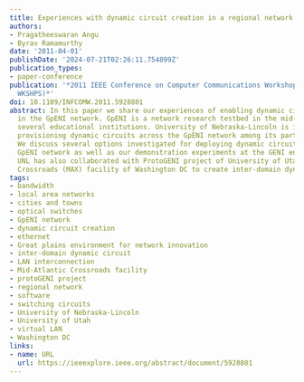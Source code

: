 ```yaml
---
title: Experiences with dynamic circuit creation in a regional network testbed
authors:
- Pragatheeswaran Angu
- Byrav Ramamurthy
date: '2011-04-01'
publishDate: '2024-07-21T02:26:11.754899Z'
publication_types:
- paper-conference
publication: '*2011 IEEE Conference on Computer Communications Workshops (INFOCOM
  WKSHPS)*'
doi: 10.1109/INFCOMW.2011.5928801
abstract: In this paper we share our experiences of enabling dynamic circuit creation
  in the GpENI network. GpENI is a network research testbed in the mid-west USA involving
  several educational institutions. University of Nebraska-Lincoln is involved in
  provisioning dynamic circuits across the GpENI network among its participating universities.
  We discuss several options investigated for deploying dynamic circuits over the
  GpENI network as well as our demonstration experiments at the GENI engineering conferences.
  UNL has also collaborated with ProtoGENI project of University of Utah and Mid-Atlantic
  Crossroads (MAX) facility of Washington DC to create inter-domain dynamic circuits.
tags:
- bandwidth
- local area networks
- cities and towns
- optical switches
- GpENI network
- dynamic circuit creation
- ethernet
- Great plains environment for network innovation
- inter-domain dynamic circuit
- LAN interconnection
- Mid-Atlantic Crossroads facility
- protoGENI project
- regional network
- software
- switching circuits
- University of Nebraska-Lincoln
- University of Utah
- virtual LAN
- Washington DC
links:
- name: URL
  url: https://ieeexplore.ieee.org/abstract/document/5928801
---
```

